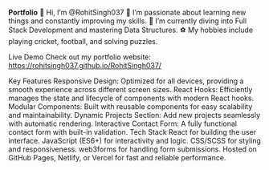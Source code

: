 **Portfolio**
👋 Hi, I’m @RohitSingh037
👀 I’m passionate about learning new things and constantly improving my skills.
🌱 I’m currently diving into Full Stack Development and mastering Data Structures.
⚽ My hobbies include playing cricket, football, and solving puzzles.

Live Demo
Check out my portfolio website: https://rohitsingh037.github.io/RohitSingh037/

Key Features
Responsive Design: Optimized for all devices, providing a smooth experience across different screen sizes.
React Hooks: Efficiently manages the state and lifecycle of components with modern React hooks.
Modular Components: Built with reusable components for easy scalability and maintainability.
Dynamic Projects Section: Add new projects seamlessly with automatic rendering.
Interactive Contact Form: A fully functional contact form with built-in validation.
Tech Stack
React for building the user interface.
JavaScript (ES6+) for interactivity and logic.
CSS/SCSS for styling and responsiveness.
web3forms for handling form submissions.
Hosted on GitHub Pages, Netlify, or Vercel for fast and reliable performance.
